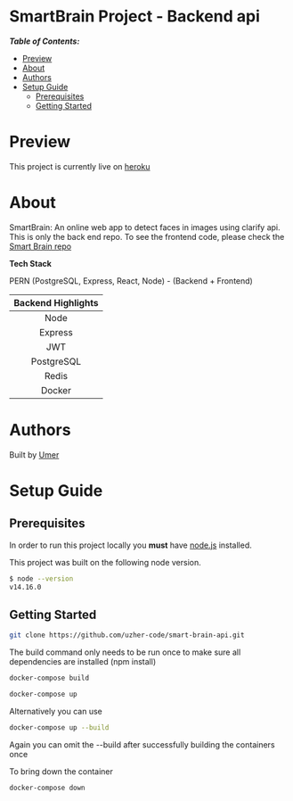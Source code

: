 # SmartBrain Project - Backend api <!-- omit in toc -->

**_Table of Contents:_**

- [Preview](#preview)
- [About](#about)
- [Authors](#authors)
- [Setup Guide](#setup-guide)
  - [Prerequisites](#prerequisites)
  - [Getting Started](#getting-started)

# Preview

This project is currently live on [heroku](https://smart-brain-facedetector.herokuapp.com/)


# About

SmartBrain: An online web app to detect faces in images using clarify api. This is only the back end repo. To see the frontend code, please check the [Smart Brain repo](https://github.com/uzher-code/smart-brain)

**Tech Stack**

PERN (PostgreSQL, Express, React, Node) - (Backend + Frontend)

|      Backend Highlights       |
| :-------------------------: |
|            Node            |
|         Express            |
|            JWT             |
|         PostgreSQL         |
|            Redis           |
|           Docker           |


# Authors

Built by [Umer](https://github.com/uzher-code)

# Setup Guide

## Prerequisites

In order to run this project locally you **must** have [node.js](https://nodejs.org/en/) installed.

This project was built on the following node version.

```bash
$ node --version
v14.16.0
```


## Getting Started

```bash
git clone https://github.com/uzher-code/smart-brain-api.git
```

The build command only needs to be run once to make sure all dependencies are installed (npm install)
```bash
docker-compose build
```

```bash
docker-compose up
```

Alternatively you can use
```bash
docker-compose up --build
```
Again you can omit the --build after successfully building the containers once


To bring down the container
```bash
docker-compose down
```
